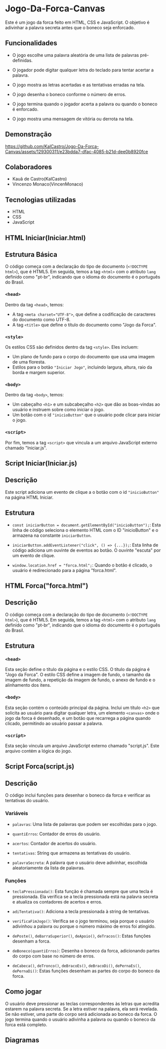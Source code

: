 # Jogo-Da-Forca-Canvas

Este é um jogo da forca feito em HTML, CSS e JavaScript. O objetivo é adivinhar a palavra secreta antes que o boneco seja enforcado.

## Funcionalidades

- O jogo escolhe uma palavra aleatória de uma lista de palavras pré-definidas.
  
- O jogador pode digitar qualquer letra do teclado para tentar acertar a palavra.
  
- O jogo mostra as letras acertadas e as tentativas erradas na tela.
  
- O jogo desenha o boneco conforme o número de erros.
  
- O jogo termina quando o jogador acerta a palavra ou quando o boneco é enforcado.
  
- O jogo mostra uma mensagem de vitória ou derrota na tela.

## Demonstração

https://github.com/KalCastro/Jogo-Da-Forca-Canvas/assets/129300311/e23bdda7-dfac-4085-b21d-dee0b8920fce

## Colaboradores

- Kauã de Castro(KalCastro)
- Vincenzo Monaco(VincenMonaco)

## Tecnologias utilizadas

- HTML
- CSS
- JavaScript

## HTML Iniciar(Iniciar.html)
## Estrutura Básica

O código começa com a declaração do tipo de documento (`<!DOCTYPE html>`), que é HTML5. Em seguida, temos a tag `<html>` com o atributo `lang` definido como "pt-br", indicando que o idioma do documento é o português do Brasil.

### `<head>`

Dentro da tag `<head>`, temos:

- A tag `<meta charset="UTF-8">`, que define a codificação de caracteres do documento como UTF-8.
- A tag `<title>` que define o título do documento como "Jogo da Forca".

### `<style>`

Os estilos CSS são definidos dentro da tag `<style>`. Eles incluem:

- Um plano de fundo para o corpo do documento que usa uma imagem de uma floresta.
- Estilos para o botão `"Iniciar Jogo"`, incluindo largura, altura, raio da borda e margem superior.

### `<body>`

Dentro da tag `<body>`, temos:

- Um cabeçalho `<h1>` e um subcabeçalho `<h2>` que dão as boas-vindas ao usuário e instruem sobre como iniciar o jogo.
- Um botão com o id `"inicioButton"` que o usuário pode clicar para iniciar o jogo.

### `<script>`

Por fim, temos a tag `<script>` que vincula a um arquivo JavaScript externo chamado "Iniciar.js".

## Script Iniciar(Iniciar.js)
## Descrição

Este script adiciona um evento de clique a o botão com o id `"inicioButton"` na página HTML Iniciar. 

## Estrutura

- `const iniciarButton = document.getElementById("inicioButton");`: Esta linha de código seleciona o elemento HTML com o ID "inicioButton" e o armazena na constante `iniciarButton`.

- `iniciarButton.addEventListener("click", () => {...});`: Esta linha de código adiciona um ouvinte de eventos ao botão. O ouvinte "escuta" por um evento de clique.

- `window.location.href = "forca.html";`: Quando o botão é clicado, o usuário é redirecionado para a página "forca.html".

## HTML Forca("forca.html")
## Descrição

O código começa com a declaração do tipo de documento (`<!DOCTYPE html>`), que é HTML5. Em seguida, temos a tag `<html>` com o atributo `lang` definido como "pt-br", indicando que o idioma do documento é o português do Brasil.

## Estrutura

### `<head>`

Esta seção define o título da página e o estilo CSS. O título da página é "Jogo da Forca". O estilo CSS define a imagem de fundo, o tamanho da imagem de fundo, a repetição da imagem de fundo, o anexo de fundo e o alinhamento dos itens.

### `<body>`

Esta seção contém o conteúdo principal da página. Inclui um título `<h2>` que solicita ao usuário para digitar qualquer letra, um elemento `<canvas>` onde o jogo da forca é desenhado, e um botão que recarrega a página quando clicado, permitindo ao usuário passar a palavra.

### `<script>`

Esta seção vincula um arquivo JavaScript externo chamado "script.js". Este arquivo contém a lógica do jogo.

## Script Forca(script.js)
## Descrição

O código inclui funções para desenhar o boneco da forca e verificar as tentativas do usuário.

### Variáveis

- `palavras`: Uma lista de palavras que podem ser escolhidas para o jogo.

- `quantiErros`: Contador de erros do usuário.

- `acertos`: Contador de acertos do usuário.

- `tentativas`: String que armazena as tentativas do usuário.

- `palavraSecreta`: A palavra que o usuário deve adivinhar, escolhida aleatoriamente da lista de palavras.

### Funções

- `teclaPressionada()`: Esta função é chamada sempre que uma tecla é pressionada. Ela verifica se a tecla pressionada está na palavra secreta e atualiza os contadores de acertos e erros.

- `adiTentativa()`: Adiciona a tecla pressionada à string de tentativas.

- `verificaFimJogo()`: Verifica se o jogo terminou, seja porque o usuário adivinhou a palavra ou porque o número máximo de erros foi atingido.

- `dePoste()`, `deBarraSuperior()`, `deApoio()`, `deTracos()`: Estas funções desenham a forca.

- `deBoneco(quantiErros)`: Desenha o boneco da forca, adicionando partes do corpo com base no número de erros.

- `deCabeca()`, `deTronco()`, `deBracoEs()`, `deBracoDi()`, `dePernaEs()`, `dePernaDi()`: Estas funções desenham as partes do corpo do boneco da forca.

## Como jogar
O usuário deve pressionar as teclas correspondentes às letras que acredita estarem na palavra secreta. Se a letra estiver na palavra, ela será revelada. Se não estiver, uma parte do corpo será adicionada ao boneco da forca. O jogo termina quando o usuário adivinha a palavra ou quando o boneco da forca está completo.

## Diagramas




